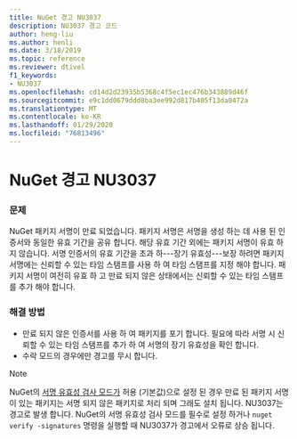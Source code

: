 ```yaml
---
title: NuGet 경고 NU3037
description: NU3037 경고 코드
author: heng-liu
ms.author: henli
ms.date: 3/18/2019
ms.topic: reference
ms.reviewer: dtivel
f1_keywords:
- NU3037
ms.openlocfilehash: cd14d2d23935b5368c4f5ec1ec476b343889d46f
ms.sourcegitcommit: e9c1dd0679ddd8ba3ee992d817b405f13da0472a
ms.translationtype: MT
ms.contentlocale: ko-KR
ms.lasthandoff: 01/29/2020
ms.locfileid: "76813496"
---
```

# <a name="nuget-warning-nu3037"></a>NuGet 경고 NU3037

### <a name="issue"></a>문제

NuGet 패키지 서명이 만료 되었습니다.
패키지 서명은 서명을 생성 하는 데 사용 된 인증서와 동일한 유효 기간을 공유 합니다. 해당 유효 기간 외에는 패키지 서명이 유효 하지 않습니다.
서명 인증서의 유효 기간을 초과 하---장기 유효성---보장 하려면 패키지 서명에는 신뢰할 수 있는 타임 스탬프를 사용 하 여 타임 스탬프를 지정 해야 합니다. 패키지 서명이 여전히 유효 하 고 만료 되지 않은 상태에서는 신뢰할 수 있는 타임 스탬프를 추가 해야 합니다.


### <a name="solution"></a>해결 방법

* 만료 되지 않은 인증서를 사용 하 여 패키지를 포기 합니다. 필요에 따라 서명 시 신뢰할 수 있는 타임 스탬프를 추가 하 여 서명의 장기 유효성을 확인 합니다.
* 수락 모드의 경우에만 경고를 무시 합니다.

> [!Note]
> NuGet의 [서명 유효성 검사 모드가](../../consume-packages/installing-signed-packages.md#configure-package-signature-requirements) 허용 (기본값)으로 설정 된 경우 만료 된 패키지 서명이 있는 패키지는 서명 되지 않은 패키지로 처리 되며 그래도 설치 됩니다. NU3037는 경고로 발생 합니다. NuGet의 서명 유효성 검사 모드를 필수로 설정 하거나 `nuget verify -signatures` 명령을 실행할 때 NU3037가 경고에서 오류로 상승 됩니다. 
